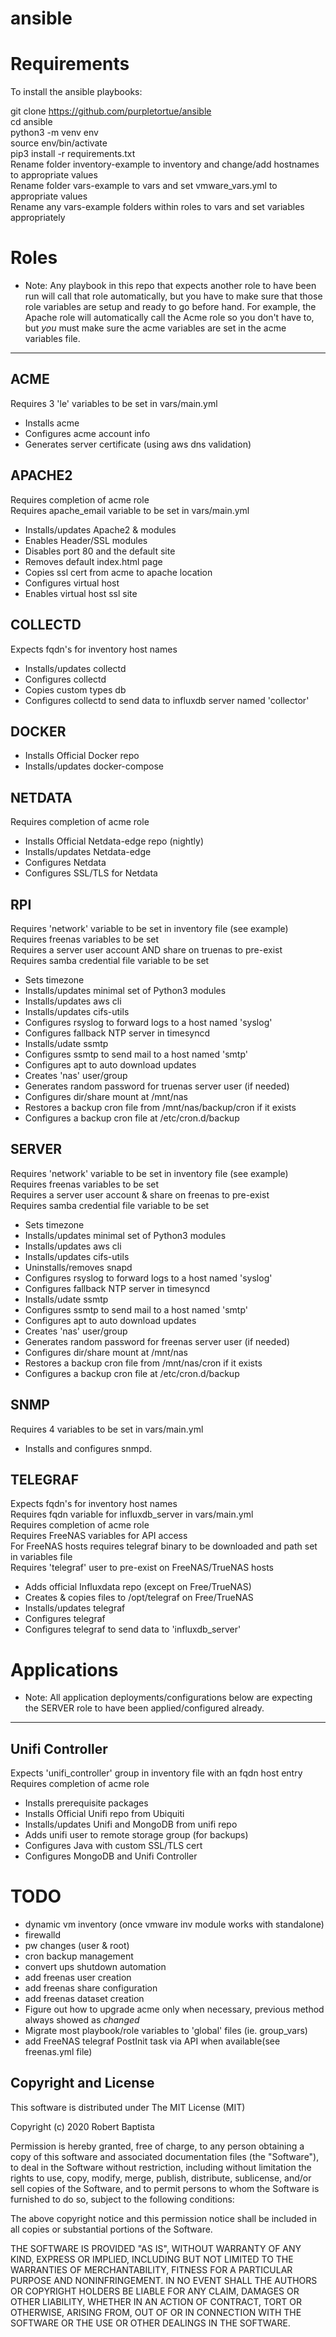 # ansible

# Requirements

To install the ansible playbooks:

  git clone https://github.com/purpletortue/ansible  
	cd ansible  
	python3 -m venv env  
	source env/bin/activate  
  pip3 install -r requirements.txt  
  Rename folder inventory-example to inventory and change/add hostnames to appropriate values  
  Rename folder vars-example to vars and set vmware_vars.yml to appropriate values  
  Rename any vars-example folders within roles to vars and set variables appropriately  

# Roles
* Note: Any playbook in this repo that expects another role to have been run will call that role automatically, but you have to make sure that those role variables are setup and ready to go before hand. For example, the Apache role will automatically call the Acme role so you don't have to, but *you* must make sure the acme variables are set in the acme variables file.
----
ACME
--
Requires 3 'le' variables to be set in vars/main.yml  
- Installs acme  
- Configures acme account info  
- Generates server certificate (using aws dns validation)  

APACHE2
--
Requires completion of acme role  
Requires apache_email variable to be set in vars/main.yml  
- Installs/updates Apache2 & modules  
- Enables Header/SSL modules  
- Disables port 80 and the default site  
- Removes default index.html page  
- Copies ssl cert from acme to apache location  
- Configures virtual host  
- Enables virtual host ssl site  

COLLECTD
--
Expects fqdn's for inventory host names  
- Installs/updates collectd  
- Configures collectd  
- Copies custom types db  
- Configures collectd to send data to influxdb server named 'collector'  

DOCKER
--
- Installs Official Docker repo  
- Installs/updates docker-compose  

NETDATA
--
Requires completion of acme role  
- Installs Official Netdata-edge repo (nightly)  
- Installs/updates Netdata-edge  
- Configures Netdata  
- Configures SSL/TLS for Netdata  

RPI
--
Requires 'network' variable to be set in inventory file (see example)  
Requires freenas variables to be set  
Requires a server user account AND share on truenas to pre-exist  
Requires samba credential file variable to be set  
- Sets timezone
- Installs/updates minimal set of Python3 modules  
- Installs/updates aws cli  
- Installs/updates cifs-utils  
- Configures rsyslog to forward logs to a host named 'syslog'  
- Configures fallback NTP server in timesyncd  
- Installs/udate ssmtp  
- Configures ssmtp to send mail to a host named 'smtp'  
- Configures apt to auto download updates  
- Creates 'nas' user/group  
- Generates random password for truenas server user (if needed)  
- Configures dir/share mount at /mnt/nas  
- Restores a backup cron file from /mnt/nas/backup/cron if it exists  
- Configures a backup cron file at /etc/cron.d/backup  

SERVER
--
Requires 'network' variable to be set in inventory file (see example)  
Requires freenas variables to be set  
Requires a server user account & share on freenas to pre-exist  
Requires samba credential file variable to be set  
- Sets timezone
- Installs/updates minimal set of Python3 modules  
- Installs/updates aws cli  
- Installs/updates cifs-utils  
- Uninstalls/removes snapd  
- Configures rsyslog to forward logs to a host named 'syslog'  
- Configures fallback NTP server in timesyncd  
- Installs/udate ssmtp  
- Configures ssmtp to send mail to a host named 'smtp'  
- Configures apt to auto download updates  
- Creates 'nas' user/group  
- Generates random password for freenas server user (if needed)  
- Configures dir/share mount at /mnt/nas  
- Restores a backup cron file from /mnt/nas/cron if it exists  
- Configures a backup cron file at /etc/cron.d/backup  

SNMP  
--
Requires 4 variables to be set in vars/main.yml  
- Installs and configures snmpd.  

TELEGRAF
--
Expects fqdn's for inventory host names  
Requires fqdn variable for influxdb_server in vars/main.yml  
Requires completion of acme role  
Requires FreeNAS variables for API access  
For FreeNAS hosts requires telegraf binary to be downloaded and path set in variables file  
Requires 'telegraf' user to pre-exist on FreeNAS/TrueNAS hosts
- Adds official Influxdata repo (except on Free/TrueNAS)  
- Creates & copies files to /opt/telegraf on Free/TrueNAS  
- Installs/updates telegraf  
- Configures telegraf  
- Configures telegraf to send data to 'influxdb_server'  

# Applications
* Note: All application deployments/configurations below are expecting the SERVER role to have been applied/configured already.
----

Unifi Controller
--
Expects 'unifi_controller' group in inventory file with an fqdn host entry  
Requires completion of acme role  
- Installs prerequisite packages  
- Installs Official Unifi repo from Ubiquiti  
- Installs/updates Unifi and MongoDB from unifi repo  
- Adds unifi user to remote storage group (for backups)  
- Configures Java with custom SSL/TLS cert  
- Configures MongoDB and Unifi Controller  

# TODO

* dynamic vm inventory (once vmware inv module works with standalone)  
* firewalld  
* pw changes (user & root)  
* cron backup management  
* convert ups shutdown automation  
* add freenas user creation  
* add freenas share configuration  
* add freenas dataset creation  
* Figure out how to upgrade acme only when necessary, previous method always showed as *changed*  
* Migrate most playbook/role variables to 'global' files (ie. group_vars)  
* add FreeNAS telegraf PostInit task via API when available(see freenas.yml file)  

Copyright and License
---------------------

This software is distributed under The MIT License (MIT)

Copyright (c) 2020 Robert Baptista

Permission is hereby granted, free of charge, to any person obtaining a copy
of this software and associated documentation files (the "Software"), to deal
in the Software without restriction, including without limitation the rights
to use, copy, modify, merge, publish, distribute, sublicense, and/or sell
copies of the Software, and to permit persons to whom the Software is
furnished to do so, subject to the following conditions:

The above copyright notice and this permission notice shall be included in all
copies or substantial portions of the Software.

THE SOFTWARE IS PROVIDED "AS IS", WITHOUT WARRANTY OF ANY KIND, EXPRESS OR
IMPLIED, INCLUDING BUT NOT LIMITED TO THE WARRANTIES OF MERCHANTABILITY,
FITNESS FOR A PARTICULAR PURPOSE AND NONINFRINGEMENT. IN NO EVENT SHALL THE
AUTHORS OR COPYRIGHT HOLDERS BE LIABLE FOR ANY CLAIM, DAMAGES OR OTHER
LIABILITY, WHETHER IN AN ACTION OF CONTRACT, TORT OR OTHERWISE, ARISING FROM,
OUT OF OR IN CONNECTION WITH THE SOFTWARE OR THE USE OR OTHER DEALINGS IN THE
SOFTWARE.
